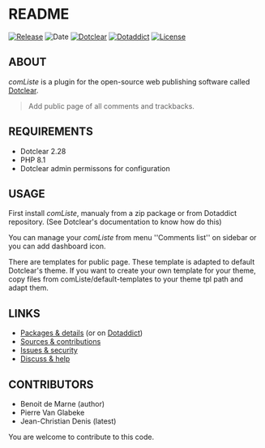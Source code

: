 # README

[![Release](https://img.shields.io/github/v/release/jcdenis/comListe?color=lightblue)](https://github.com/JcDenis/comListe/releases)
![Date](https://img.shields.io/github/release-date/jcdenis/comListe?color=red)
[![Dotclear](https://img.shields.io/badge/dotclear-v2.33-137bbb.svg)](https://fr.dotclear.org/download)
[![Dotaddict](https://img.shields.io/badge/dotaddict-official-9ac123.svg)](https://plugins.dotaddict.org/dc2/details/comListe)
[![License](https://img.shields.io/github/license/jcdenis/comListe?color=white)](https://github.com/JcDenis/comListe/src/branch/master/LICENSE)

## ABOUT

_comListe_ is a plugin for the open-source web publishing software called [Dotclear](https://www.dotclear.org).

> Add public page of all comments and trackbacks.

## REQUIREMENTS

* Dotclear 2.28
* PHP 8.1
* Dotclear admin permissons for configuration

## USAGE

First install _comListe_, manualy from a zip package or from 
Dotaddict repository. (See Dotclear's documentation to know how do this)

You can manage your _comListe_ from menu 
''Comments list'' on sidebar or you can add dashboard icon.

There are templates for public page. These template is adapted to 
default Dotclear's theme. If you want to create your own template 
for your theme, copy files from comListe/default-templates 
to your theme tpl path and adapt them.

## LINKS

* [Packages & details](https://github.com/JcDenis/comListe/releases) (or on [Dotaddict](https://plugins.dotaddict.org/dc2/details/comListe))
* [Sources & contributions](https://github.com/JcDenis/comListe)
* [Issues & security](https://github.com/JcDenis/comListe/issues)
* [Discuss & help](https://forum.dotclear.org/viewtopic.php?id=48531)

## CONTRIBUTORS

* Benoit de Marne (author)
* Pierre Van Glabeke
* Jean-Christian Denis (latest)

You are welcome to contribute to this code.

